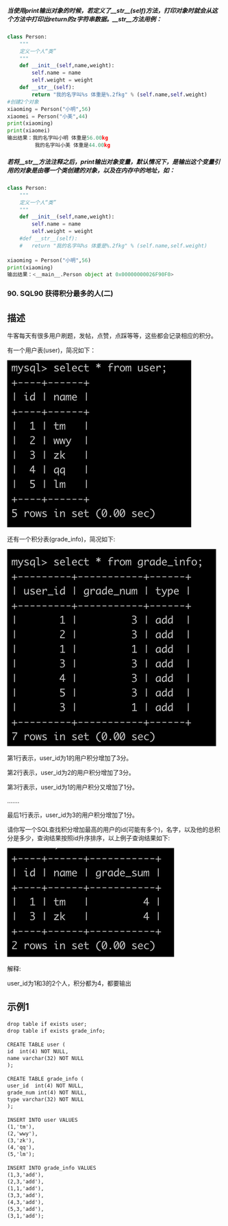 ##### 当使用print输出对象的时候，若定义了__str__(self)方法，打印对象时就会从这个方法中打印出return的z字符串数据。__str__方法用例：

```python
class Person:
    """
    定义一个人“类”
    """
    def __init__(self,name,weight):
        self.name = name
        self.weight = weight
    def __str__(self):
        return "我的名字叫%s 体重是%.2fkg" % (self.name,self.weight)
#创建2个对象
xiaoming = Person("小明",56)
xiaomei = Person("小美",44)
print(xiaoming)
print(xiaomei)
输出结果：我的名字叫小明 体重是56.00kg
		 我的名字叫小美 体重是44.00kg

```

##### 若将__str__方法注释之后，print输出对象变量，默认情况下，是输出这个变量引用的对象是由哪一个类创建的对象，以及在内存中的地址，如：

```python
class Person:
    """
    定义一个人“类”
    """
    def __init__(self,name,weight):
        self.name = name
        self.weight = weight
    #def __str__(self):
    #   return "我的名字叫%s 体重是%.2fkg" % (self.name,self.weight)

xiaoming = Person("小明",56)
print(xiaoming)
输出结果：<__main__.Person object at 0x00000000026F90F0>

```

### 90. **SQL90** **获得积分最多的人(二)**

## 描述

牛客每天有很多用户刷题，发帖，点赞，点踩等等，这些都会记录相应的积分。

有一个用户表(user)，简况如下：

![img](SQL-90.assets/B9EE61A3CF7F34EF411FE1A9C6B86FBC.png)

还有一个积分表(grade_info)，简况如下:

![img](SQL-90.assets/5A84E57F33739CFEC87F578CD60DB6A3.png)

第1行表示，user_id为1的用户积分增加了3分。

第2行表示，user_id为2的用户积分增加了3分。

第3行表示，user_id为1的用户积分又增加了1分。

.......

最后1行表示，user_id为3的用户积分增加了1分。

请你写一个SQL查找积分增加最高的用户的id(可能有多个)，名字，以及他的总积分是多少，查询结果按照id升序排序，以上例子查询结果如下:

![img](SQL-90.assets/B64703D5542E7DE36EC9394C05E69FBF.png)

解释:

user_id为1和3的2个人，积分都为4，都要输出

## 示例1

```mysql
drop table if exists user;
drop table if exists grade_info;

CREATE TABLE user (
id  int(4) NOT NULL,
name varchar(32) NOT NULL
);

CREATE TABLE grade_info (
user_id  int(4) NOT NULL,
grade_num int(4) NOT NULL,
type varchar(32) NOT NULL
);

INSERT INTO user VALUES
(1,'tm'),
(2,'wwy'),
(3,'zk'),
(4,'qq'),
(5,'lm');

INSERT INTO grade_info VALUES
(1,3,'add'),
(2,3,'add'),
(1,1,'add'),
(3,3,'add'),
(4,3,'add'),
(5,3,'add'),
(3,1,'add'); 
```

